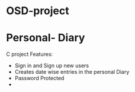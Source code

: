 # OSD-project

# Personal- Diary

C project
Features:
* Sign in and Sign up new users
* Creates date wise entries in the personal Diary
* Password Protected
* 
